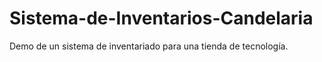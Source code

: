 # Sistema-de-Inventarios-Candelaria
Demo de un sistema de inventariado para una tienda de tecnología.
